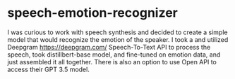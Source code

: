 # speech-emotion-recognizer

I was curious to work with speech synthesis and decided to create a simple model that would recognize the emotion of the speaker. 
I took a and utilized Deepgram https://deepgram.com/ Speech-To-Text API to process the speech, took distillbert-base model, and fine-tuned on emotion data, and
just assembled it all together. There is also an option to use Open API to access their GPT 3.5 model. 
